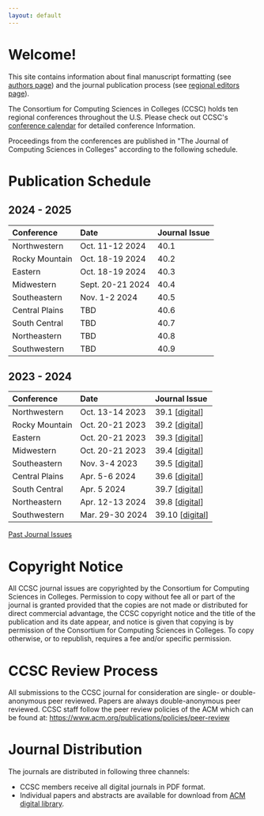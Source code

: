 ```yaml
---
layout: default
---
```

# Welcome!
This site contains information about final manuscript formatting (see [authors page](https://lubaochuan.github.io/ccsc-editor/authors.html))
and the journal publication process (see [regional editors page](https://lubaochuan.github.io/ccsc-editor/editors.html)).

The Consortium for Computing Sciences in Colleges (CCSC) holds ten regional
conferences throughout the U.S. Please check out CCSC's
[conference calendar](http://www.ccsc.org/regions/calendar/)
for detailed conference Information.

Proceedings from the conferences are published in "The Journal of Computing
Sciences in Colleges" according to the following schedule.

# Publication Schedule

## 2024 - 2025

| Conference | Date | Journal Issue |
|:-------------|:------------------|:------|
| Northwestern | Oct. 11-12 2024 | 40.1 |
| Rocky Mountain | Oct. 18-19 2024 | 40.2 |
| Eastern | Oct. 18-19 2024 | 40.3 |
| Midwestern | Sept. 20-21 2024 | 40.4 |
| Southeastern | Nov. 1-2 2024 | 40.5 |
| Central Plains | TBD | 40.6 |
| South Central | TBD | 40.7 |
| Northeastern | TBD | 40.8 |
| Southwestern | TBD | 40.9 |

## 2023 - 2024

| Conference | Date | Journal Issue |
|:-------------|:------------------|:------|
| Northwestern | Oct. 13-14 2023| 39.1 [[digital](https://www.ccsc.org/publications/journals/NW2023.pdf)] |
| Rocky Mountain | Oct. 20-21 2023 | 39.2 [[digital](https://www.ccsc.org/publications/journals/RM2023.pdf)] |
| Eastern | Oct. 20-21 2023 | 39.3 [[digital](https://www.ccsc.org/publications/journals/EA2023.pdf)] |
| Midwestern | Oct. 20-21 2023 | 39.4 [[digital](https://www.ccsc.org/publications/journals/MW2023.pdf)] |
| Southeastern | Nov. 3-4 2023 | 39.5 [[digital](https://www.ccsc.org/publications/journals/SE2023.pdf)] |
| Central Plains | Apr. 5-6 2024 | 39.6 [[digital](https://www.ccsc.org/publications/journals/CP2024.pdf)]|
| South Central | Apr. 5 2024 | 39.7 [[digital](https://www.ccsc.org/publications/journals/SC2024.pdf)] |
| Northeastern | Apr. 12-13 2024 | 39.8 [[digital](https://www.ccsc.org/publications/journals/NE2024.pdf)] |
| Southwestern | Mar. 29-30 2024 | 39.10 [[digital](https://www.ccsc.org/publications/journals/SW2024.pdf)] |

[Past Journal Issues](https://lubaochuan.github.io/ccsc-editor/past_conferences.html)

# Copyright Notice
All CCSC journal issues are copyrighted by the Consortium for Computing Sciences
in Colleges. Permission to copy without fee all or part of the journal is granted
provided that the copies are not made or distributed for direct commercial
advantage, the CCSC copyright notice and the title of the publication and its date
appear, and notice is given that copying is by permission of the Consortium for
Computing Sciences in Colleges. To copy otherwise, or to republish, requires a
fee and/or specific permission.

# CCSC Review Process
All submissions to the CCSC journal for consideration are single- or double-anonymous peer reviewed. Papers are always double-anonymous peer reviewed. CCSC staff follow the peer review policies of the ACM which can be found at: https://www.acm.org/publications/policies/peer-review

# Journal Distribution

The journals are distributed in following three channels:
- CCSC members receive all digital journals in PDF format.
- Individual papers and abstracts are available for download from
[ACM digital library](https://dl.acm.org/citation.cfm?id=J420&picked=prox).
